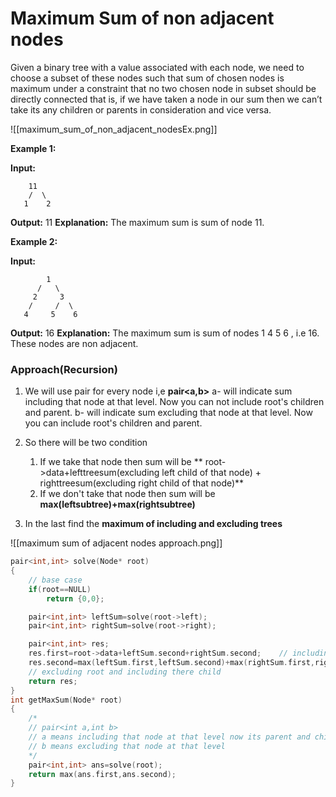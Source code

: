 # Maximum Sum of non adjacent nodes

Given a binary tree with a value associated with each node, we need to choose a subset of these nodes such that sum of chosen nodes is maximum under a constraint that no two chosen node in subset should be directly connected that is, if we have taken a node in our sum then we can’t take its any children or parents in consideration and vice versa.

![[maximum_sum_of_non_adjacent_nodesEx.png]]

**Example 1:**

**Input:**

```
    11
    /  \
   1    2
```

**Output:** 11
**Explanation:** The maximum sum is sum of
node 11.

**Example 2:**

**Input:**

```
        1
      /   \
     2     3
    /     /  \
   4     5    6
```

**Output:** 16
**Explanation:** The maximum sum is sum of
nodes 1 4 5 6 , i.e 16. These nodes are
non adjacent.

### Approach(Recursion)

1.  We will use pair for every node i,e **pair<a,b>**
    a- will indicate sum including that node at that level. Now you can not include root's children and parent.
    b- will indicate sum excluding that node at that level. Now you can include root's children and parent.
2.  So there will be two condition

    1.  If we take that node then sum will be ** root->data+lefttreesum(excluding left child of that node) + righttreesum(excluding right child of that node)**
    2.  If we don't take that node then sum will be **max(leftsubtree)+max(rightsubtree)**

3.  In the last find the **maximum of including and excluding trees**

![[maximum sum of adjacent nodes approach.png]]

```cpp
pair<int,int> solve(Node* root)
{
    // base case
    if(root==NULL)
        return {0,0};

    pair<int,int> leftSum=solve(root->left);
    pair<int,int> rightSum=solve(root->right);

    pair<int,int> res;
    res.first=root->data+leftSum.second+rightSum.second;    // including root and excluding child of root
    res.second=max(leftSum.first,leftSum.second)+max(rightSum.first,rightSum.second);
    // excluding root and including there child
    return res;
}
int getMaxSum(Node* root)
{
    /*
    // pair<int a,int b>
    // a means including that node at that level now its parent and child cannnot be included
    // b means excluding that node at that level
    */
    pair<int,int> ans=solve(root);
    return max(ans.first,ans.second);
}
```
